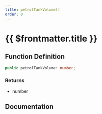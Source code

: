 ```yaml
---
title: petrolTankVolume()
order: 0
---
```


# {{ $frontmatter.title }}

## Function Definition

```ts
public petrolTankVolume: number;
```

### Returns

* number

## Documentation

<!--@include: ./parts/petrolTankVolume.md-->
